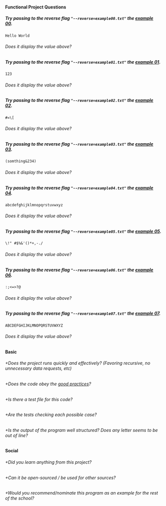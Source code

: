 #### Functional Project Questions

##### Try passing to the reverse flag `"--reverse=example00.txt"` the [example 00](https://github.com/01-edu/public/blob/master/subjects/ascii-art/ascii-art-reverse-example.md).
`Hello World`
###### Does it display the value above?
##### Try passing to the reverse flag `"--reverse=example01.txt"` the [example 01](https://github.com/01-edu/public/blob/master/subjects/ascii-art/ascii-art-reverse-example.md).
`123`
###### Does it display the value above?
##### Try passing to the reverse flag `"--reverse=example02.txt"` the [example 02](https://github.com/01-edu/public/blob/master/subjects/ascii-art/ascii-art-reverse-example.md).
`#=\[`
###### Does it display the value above?
##### Try passing to the reverse flag `"--reverse=example03.txt"` the [example 03](https://github.com/01-edu/public/blob/master/subjects/ascii-art/ascii-art-reverse-example.md).
`(somthing&234)`
###### Does it display the value above?
##### Try passing to the reverse flag `"--reverse=example04.txt"` the [example 04](https://github.com/01-edu/public/blob/master/subjects/ascii-art/ascii-art-reverse-example.md).
`abcdefghijklmnopqrstuvwxyz`
###### Does it display the value above?
##### Try passing to the reverse flag `"--reverse=example05.txt"` the [example 05](https://github.com/01-edu/public/blob/master/subjects/ascii-art/ascii-art-reverse-example.md).
`\!" #$%&'()*+,-./`
###### Does it display the value above?
##### Try passing to the reverse flag `"--reverse=example06.txt"` the [example 06](https://github.com/01-edu/public/blob/master/subjects/ascii-art/ascii-art-reverse-example.md).
`:;<=>?@`
###### Does it display the value above?
##### Try passing to the reverse flag `"--reverse=example07.txt"` the [example 07](https://github.com/01-edu/public/blob/master/subjects/ascii-art/ascii-art-reverse-example.md).
`ABCDEFGHIJKLMNOPQRSTUVWXYZ`
###### Does it display the value above?

#### Basic

###### +Does the project runs quickly and effectively? (Favoring recursive, no unnecessary data requests, etc)
###### +Does the code obey the [good practices](https://github.com/01-edu/public/blob/master/subjects/good-practices.en.md)?

###### +Is there a test file for this code?
###### +Are the tests checking each possible case?
###### +Is the output of the program well structured? Does any letter seems to be out of line?

#### Social

###### +Did you learn anything from this project?
###### +Can it be open-sourced / be used for other sources?
###### +Would you recommend/nominate this program as an example for the rest of the school?
